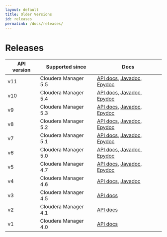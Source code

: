 ```yaml
---
layout: default
title: Older Versions
id: releases
permalink: /docs/releases/
---
```


Releases
========

<table class="table table-bordered">
    <thead>
        <tr>
            <th>API version</th>
            <th>Supported since</th>
            <th>Docs</th>
        </tr>
    </thead>
    <tbody>
      <tr>
            <td>v11</td>
            <td>Cloudera Manager 5.5</td>
            <td><a href="{{ site.url }}/apidocs/v11/index.html">API docs</a>,
                <a href="{{ site.url }}/javadoc/5.5.0/index.html">Javadoc</a>,
                <a href="{{ site.url }}/epydoc/5.5.0/index.html">Epydoc</a>
            </td>
        </tr>
       <tr>
            <td>v10</td>
            <td>Cloudera Manager 5.4</td>
            <td><a href="{{ site.url }}/apidocs/v10/index.html">API docs</a>,
                <a href="{{ site.url }}/javadoc/5.4.0/index.html">Javadoc</a>,
                <a href="{{ site.url }}/epydoc/5.4.0/index.html">Epydoc</a>
            </td>
        </tr>
       <tr>
            <td>v9</td>
            <td>Cloudera Manager 5.3</td>
            <td><a href="{{ site.url }}/apidocs/v9/index.html">API docs</a>,
                <a href="{{ site.url }}/javadoc/5.3.0/index.html">Javadoc</a>,
                <a href="{{ site.url }}/epydoc/5.3.0/index.html">Epydoc</a>
            </td>
        </tr>
        <tr>
            <td>v8</td>
            <td>Cloudera Manager 5.2</td>
            <td><a href="{{ site.url }}/apidocs/v8/index.html">API docs</a>,
                <a href="{{ site.url }}/javadoc/5.2.0/index.html">Javadoc</a>,
                <a href="{{ site.url }}/epydoc/5.2.0/index.html">Epydoc</a>
            </td>
        </tr>
        <tr>
            <td>v7</td>
            <td>Cloudera Manager 5.1</td>
            <td><a href="{{ site.url }}/apidocs/v7/index.html">API docs</a>,
                <a href="{{ site.url }}/javadoc/5.1.0/index.html">Javadoc</a>,
                <a href="{{ site.url }}/epydoc/5.1.0/index.html">Epydoc</a>
            </td>
        </tr>
        <tr>
            <td>v6</td>
            <td>Cloudera Manager 5.0</td>
            <td><a href="{{ site.url }}/apidocs/v6/index.html">API docs</a>,
                <a href="{{ site.url }}/javadoc/5.0.0/index.html">Javadoc</a>,
                <a href="{{ site.url }}/epydoc/5.0.0/index.html">Epydoc</a>
            </td>
        </tr>
        <tr>
            <td>v5</td>
            <td>Cloudera Manager 4.7</td>
            <td><a href="{{ site.url }}/apidocs/v5/index.html">API docs</a>,
                <a href="{{ site.url }}/javadoc/4.7.0/index.html">Javadoc</a>,
                <a href="{{ site.url }}/epydoc/4.7.0/index.html">Epydoc</a>
            </td>
        </tr>
        <tr>
            <td>v4</td>
            <td>Cloudera Manager 4.6</td>
            <td><a href="{{ site.url }}/apidocs/v4/index.html">API docs</a>,
                <a href="{{ site.url }}/javadoc/4.6.0/index.html">Javadoc</a>
            </td>
        </tr>
        <tr>
            <td>v3</td>
            <td>Cloudera Manager 4.5</td>
            <td><a href="{{ site.url }}/apidocs/v3/index.html">API docs</a></td>
        </tr>
        <tr>
            <td>v2</td>
            <td>Cloudera Manager 4.1</td>
            <td><a href="{{ site.url }}/apidocs/v2/index.html">API docs</a></td>
        </tr>
        <tr>
            <td>v1</td>
            <td>Cloudera Manager 4.0</td>
            <td><a href="{{ site.url }}/apidocs/v1/index.html">API docs</a></td>
        </tr>
    </tbody>
</table>
